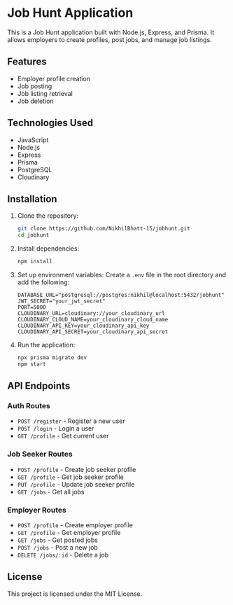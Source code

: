# Job Hunt Application

This is a Job Hunt application built with Node.js, Express, and Prisma. It allows employers to create profiles, post jobs, and manage job listings.

## Features

- Employer profile creation
- Job posting
- Job listing retrieval
- Job deletion

## Technologies Used

- JavaScript
- Node.js
- Express
- Prisma
- PostgreSQL
- Cloudinary

## Installation

1. Clone the repository:
    ```sh
    git clone https://github.com/NikhilBhatt-15/jobhunt.git
    cd jobhunt
    ```

2. Install dependencies:
    ```sh
    npm install
    ```

3. Set up environment variables:
   Create a `.env` file in the root directory and add the following:
    ```dotenv
    DATABASE_URL="postgresql://postgres:nikhil@localhost:5432/jobhunt"
    JWT_SECRET="your_jwt_secret"
    PORT=5000
    CLOUDINARY_URL=cloudinary://your_cloudinary_url
    CLOUDINARY_CLOUD_NAME=your_cloudinary_cloud_name
    CLOUDINARY_API_KEY=your_cloudinary_api_key
    CLOUDINARY_API_SECRET=your_cloudinary_api_secret
    ```

4. Run the application:
    ```sh
   npx prisma migrate dev
    npm start
    ```

## API Endpoints

### Auth Routes

- `POST /register` - Register a new user
- `POST /login` - Login a user
- `GET /profile` - Get current user

### Job Seeker Routes

- `POST /profile` - Create job seeker profile
- `GET /profile` - Get job seeker profile
- `PUT /profile` - Update job seeker profile
- `GET /jobs` - Get all jobs

### Employer Routes

- `POST /profile` - Create employer profile
- `GET /profile` - Get employer profile
- `GET /jobs` - Get posted jobs
- `POST /jobs` - Post a new job
- `DELETE /jobs/:id` - Delete a job

## License

This project is licensed under the MIT License.